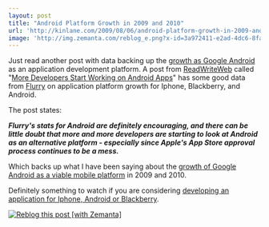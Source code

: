 ```yaml
---
layout: post
title: "Android Platform Growth in 2009 and 2010"
url: 'http://kinlane.com/2009/08/06/android-platform-growth-in-2009-and-2010/'
image: 'http://img.zemanta.com/reblog_e.png?x-id=3a972411-e2ad-4dc6-8fa5-78e2030fc74f'
---
```


Just read another post with data backing up the [growth as Google Android][1] as an application development platform. A post from [ReadWriteWeb][2] called "[More Developers Start Working on Android Apps][3]" has some good data from [Flurry][4] on application platform growth for Iphone, Blackberry, and Android.

The post states:

**_Flurry's stats for Android are definitely encouraging, and there can be little doubt that more and more developers are starting to look at Android as an alternative platform - especially since Apple's App Store approval process continues to be a mess._**

Which backs up what I have been saying about the [growth of Google Android as a viable mobile platform][1] in 2009 and 2010.

Definitely something to watch if you are considering [developing an application for Iphone, Android or Blackberry][5].

[<img class="zemanta-pixie-img c1" src="http://img.zemanta.com/reblog_e.png?x-id=3a972411-e2ad-4dc6-8fa5-78e2030fc74f" alt="Reblog this post [with Zemanta]" />][6]

   [1]: http://www.kinlane.com/?p=808
   [2]: http://www.readwriteweb.com
   [3]: http://www.readwriteweb.com/cgi-bin/mt/mt-tb.cgi/12405
   [4]: http://www.flurry.com/
   [5]: http://www.concentricsky.com/
   [6]: http://reblog.zemanta.com/zemified/3a972411-e2ad-4dc6-8fa5-78e2030fc74f/ (Reblog this post [with Zemanta])
